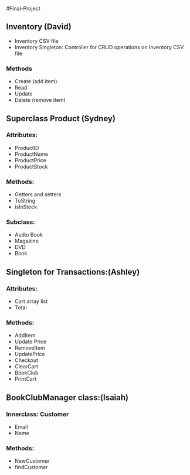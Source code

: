 #Final-Project

<b><h2>Inventory (David)</h2></b>
<ul>
  <li>Inventory CSV file  </li>
  <li>Inventory Singleton: Controller for CRUD operations on Inventory CSV file</li>
</ul>

<h3>Methods</h3>
<ul>
  <li>Create (add item)</li>
  <li>Read</li>
  <li>Update</li>
  <li>Delete (remove item)</li>
</ul> 
<b><h2>Superclass Product (Sydney)</h2></b>
<h3>Attributes:</h3>
<ul>
  <li>ProductID</li>
  <li>ProductName</li>
  <li>ProductPrice</li>
  <li>ProductStock</li>
</ul>

<h3>Methods:</h3>
<ul>
  <li>Getters and setters</li>
  <li>ToString</li>
  <li>isInStock</li>
</ul>

<h3>Subclass:</h3>
<ul>
  <li>Audio Book</li>
  <li>Magazine</li>
  <li>DVD</li>
  <li>Book</li>
</ul>

<b><h2>Singleton for Transactions:(Ashley)</h2></b>
<h3>Attributes:</h3>
<ul>
  <li>Cart array list</li>
  <li>Total</li>
</ul>

<h3>Methods:</h3>
<ul>
  <li>AddItem</li>
  <li>Update Price</li>
  <li>RemoveItem</li>
  <li>UpdatePrice</li>
  <li>Checkout</li>
  <li>ClearCart</li>
  <li>BookClub</li>
  <li>PrintCart</li>
</ul>

<b><h2>BookClubManager class:(Isaiah)</h2></b>
<h3>Innerclass: Customer</h3>
<ul>
  <li>Email</li>
  <li>Name</li>
</ul>
<h3>Methods:</h3>
<ul>
  <li>NewCustomer</li>
  <li>findCustomer</li>
</ul>
  

